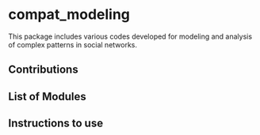 compat_modeling
===============

This package includes various codes developed for modeling and analysis of complex patterns in social networks.

## Contributions

## List of Modules

## Instructions to use

